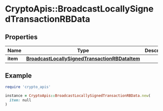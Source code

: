 # CryptoApis::BroadcastLocallySignedTransactionRBData

## Properties

| Name | Type | Description | Notes |
| ---- | ---- | ----------- | ----- |
| **item** | [**BroadcastLocallySignedTransactionRBDataItem**](BroadcastLocallySignedTransactionRBDataItem.md) |  |  |

## Example

```ruby
require 'crypto_apis'

instance = CryptoApis::BroadcastLocallySignedTransactionRBData.new(
  item: null
)
```


